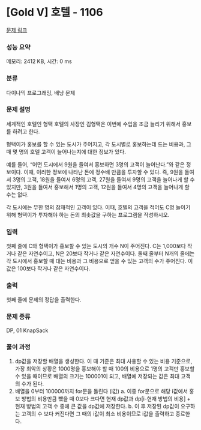 # [Gold V] 호텔 - 1106 

[문제 링크](https://www.acmicpc.net/problem/1106) 

### 성능 요약

메모리: 2412 KB, 시간: 0 ms

### 분류

다이나믹 프로그래밍, 배낭 문제

### 문제 설명

<p>세계적인 호텔인 형택 호텔의 사장인 김형택은 이번에 수입을 조금 늘리기 위해서 홍보를 하려고 한다.</p>

<p>형택이가 홍보를 할 수 있는 도시가 주어지고, 각 도시별로 홍보하는데 드는 비용과, 그 때 몇 명의 호텔 고객이 늘어나는지에 대한 정보가 있다.</p>

<p>예를 들어, “어떤 도시에서 9원을 들여서 홍보하면 3명의 고객이 늘어난다.”와 같은 정보이다. 이때, 이러한 정보에 나타난 돈에 정수배 만큼을 투자할 수 있다. 즉, 9원을 들여서 3명의 고객, 18원을 들여서 6명의 고객, 27원을 들여서 9명의 고객을 늘어나게 할 수 있지만, 3원을 들여서 홍보해서 1명의 고객, 12원을 들여서 4명의 고객을 늘어나게 할 수는 없다.</p>

<p>각 도시에는 무한 명의 잠재적인 고객이 있다. 이때, 호텔의 고객을 적어도 C명 늘이기 위해 형택이가 투자해야 하는 돈의 최솟값을 구하는 프로그램을 작성하시오.</p>

### 입력 

 <p>첫째 줄에 C와 형택이가 홍보할 수 있는 도시의 개수 N이 주어진다. C는 1,000보다 작거나 같은 자연수이고, N은 20보다 작거나 같은 자연수이다. 둘째 줄부터 N개의 줄에는 각 도시에서 홍보할 때 대는 비용과 그 비용으로 얻을 수 있는 고객의 수가 주어진다. 이 값은 100보다 작거나 같은 자연수이다.</p>

### 출력 

 <p>첫째 줄에 문제의 정답을 출력한다.</p>

### 문제 종류
DP, 01 KnapSack

### 풀이 과정
1. dp값을 저장할 배열을 생성한다. 이 때 기준은 최대 사용할 수 있는 비용 기준으로, 가장 최악의 상황은 1000명을 홍보해야 할 때 100의 비용으로 1명의 고객만 홍보할 수 있을 때이므로 배열의 크기는 100001이 되고, 배열에 저장되는 값은 최대 고객의 수가 된다.
2. 배열을 0부터 100000까지 for문을 돌린다 (i값)
 a. 이중 for문으로 해당 i값에서 홍보 방법의 비용만큼 뺐을 때 0보다 크다면 현재 dp값과 dp[i-현재 방법의 비용] + 현재 방법의 고객 수 중에 큰 값을 dp값에 저장한다.
 b. 이 후 저장된 dp값이 요구하는 고객의 수 보다 커진다면 그 때의 i값이 최소 비용이므로 i값을 출력하고 종료한다.
